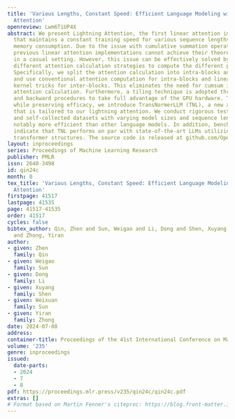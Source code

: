 ```yaml
---
title: 'Various Lengths, Constant Speed: Efficient Language Modeling with Lightning
  Attention'
openreview: Lwm6TiUP4X
abstract: We present Lightning Attention, the first linear attention implementation
  that maintains a constant training speed for various sequence lengths under fixed
  memory consumption. Due to the issue with cumulative summation operations (cumsum),
  previous linear attention implementations cannot achieve their theoretical advantage
  in a casual setting. However, this issue can be effectively solved by utilizing
  different attention calculation strategies to compute the different parts of attention.
  Specifically, we split the attention calculation into intra-blocks and inter-blocks
  and use conventional attention computation for intra-blocks and linear attention
  kernel tricks for inter-blocks. This eliminates the need for cumsum in the linear
  attention calculation. Furthermore, a tiling technique is adopted through both forward
  and backward procedures to take full advantage of the GPU hardware. To enhance accuracy
  while preserving efficacy, we introduce TransNormerLLM (TNL), a new architecture
  that is tailored to our lightning attention. We conduct rigorous testing on standard
  and self-collected datasets with varying model sizes and sequence lengths. TNL is
  notably more efficient than other language models. In addition, benchmark results
  indicate that TNL performs on par with state-of-the-art LLMs utilizing conventional
  transformer structures. The source code is released at github.com/OpenNLPLab/TransnormerLLM.
layout: inproceedings
series: Proceedings of Machine Learning Research
publisher: PMLR
issn: 2640-3498
id: qin24c
month: 0
tex_title: 'Various Lengths, Constant Speed: Efficient Language Modeling with Lightning
  Attention'
firstpage: 41517
lastpage: 41535
page: 41517-41535
order: 41517
cycles: false
bibtex_author: Qin, Zhen and Sun, Weigao and Li, Dong and Shen, Xuyang and Sun, Weixuan
  and Zhong, Yiran
author:
- given: Zhen
  family: Qin
- given: Weigao
  family: Sun
- given: Dong
  family: Li
- given: Xuyang
  family: Shen
- given: Weixuan
  family: Sun
- given: Yiran
  family: Zhong
date: 2024-07-08
address:
container-title: Proceedings of the 41st International Conference on Machine Learning
volume: '235'
genre: inproceedings
issued:
  date-parts:
  - 2024
  - 7
  - 8
pdf: https://proceedings.mlr.press/v235/qin24c/qin24c.pdf
extras: []
# Format based on Martin Fenner's citeproc: https://blog.front-matter.io/posts/citeproc-yaml-for-bibliographies/
---
```

